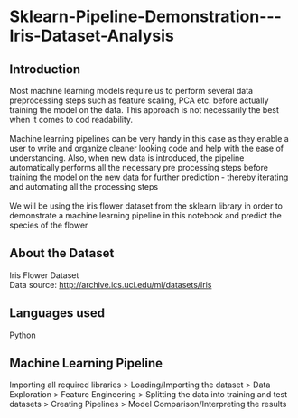 # Sklearn-Pipeline-Demonstration---Iris-Dataset-Analysis
## Introduction
Most machine learning models require us to perform several data preprocessing steps such as feature scaling, PCA etc. before actually training the model on the data. This approach is not necessarily the best when it comes to cod readability.
<br />
<br />
Machine learning pipelines can be very handy in this case as they enable a user to write and organize cleaner looking code and help with the ease of understanding. Also, when new data is introduced, the pipeline automatically performs all the necessary pre processing steps before training the model on the new data for further prediction - thereby iterating and automating all the processing steps
<br />
<br />
We will be using the iris flower dataset from the sklearn library in order to demonstrate a machine learning pipeline in this notebook and predict the species of the flower
<br />
## About the Dataset
Iris Flower Dataset
<br />Data source: http://archive.ics.uci.edu/ml/datasets/Iris
<br />
## Languages used
Python
<br />
## Machine Learning Pipeline
Importing all required libraries > Loading/Importing the dataset > Data Exploration > Feature Engineering > Splitting the data into training and test datasets > Creating Pipelines > Model Comparison/Interpreting the results
